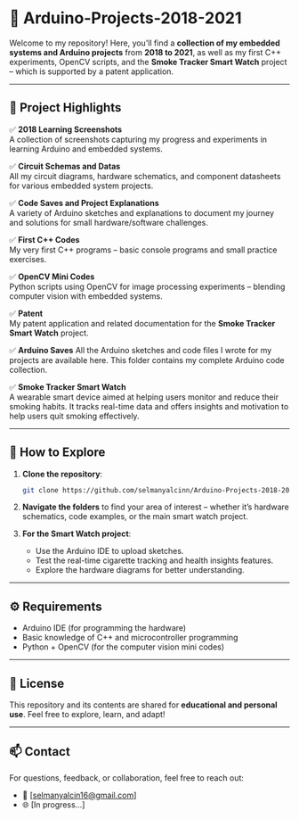 # 🚀 Arduino-Projects-2018-2021

Welcome to my repository! Here, you'll find a **collection of my embedded systems and Arduino projects** from **2018 to 2021**, as well as my first C++ experiments, OpenCV scripts, and the **Smoke Tracker Smart Watch** project – which is supported by a patent application.

---

## 📝 Project Highlights

✅ **2018 Learning Screenshots**  
A collection of screenshots capturing my progress and experiments in learning Arduino and embedded systems.

✅ **Circuit Schemas and Datas**  
All my circuit diagrams, hardware schematics, and component datasheets for various embedded system projects.

✅ **Code Saves and Project Explanations**  
A variety of Arduino sketches and explanations to document my journey and solutions for small hardware/software challenges.

✅ **First C++ Codes**  
My very first C++ programs – basic console programs and small practice exercises.

✅ **OpenCV Mini Codes**  
Python scripts using OpenCV for image processing experiments – blending computer vision with embedded systems.

✅ **Patent**  
My patent application and related documentation for the **Smoke Tracker Smart Watch** project.

✅ **Arduino Saves** 
All the Arduino sketches and code files I wrote for my projects are available here. This folder contains my complete Arduino code collection.

✅ **Smoke Tracker Smart Watch**  
A wearable smart device aimed at helping users monitor and reduce their smoking habits. It tracks real-time data and offers insights and motivation to help users quit smoking effectively.

---

## 🚀 How to Explore

1. **Clone the repository**:
   ```bash
   git clone https://github.com/selmanyalcinn/Arduino-Projects-2018-2021.git
   ```
2. **Navigate the folders** to find your area of interest – whether it’s hardware schematics, code examples, or the main smart watch project.

3. **For the Smart Watch project**:
   - Use the Arduino IDE to upload sketches.
   - Test the real-time cigarette tracking and health insights features.
   - Explore the hardware diagrams for better understanding.

---

## ⚙️ Requirements

- Arduino IDE (for programming the hardware)
- Basic knowledge of C++ and microcontroller programming
- Python + OpenCV (for the computer vision mini codes)

---

## 📜 License

This repository and its contents are shared for **educational and personal use**. Feel free to explore, learn, and adapt!

---

## 📫 Contact

For questions, feedback, or collaboration, feel free to reach out:

- 📧 [selmanyalcin16@gmail.com]
- 🌐 [In progress...]
